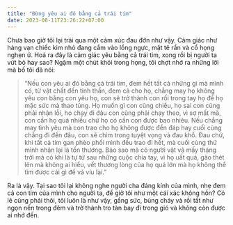 ```yaml
---
title: "Đừng yêu ai đó bằng cả trái tim"
date: 2023-08-11T23:26:22+07:00
---
```


Chưa bao giờ tôi lại trải qua một cảm xúc đau đớn như vậy. Cảm giác như hàng vạn chiếc kim nhỏ đang cắm vào lồng ngực, mặt tê rần và cổ họng nghẹn ứ. Hoá ra đây là cảm giác yêu bằng cả trái tim, xong rồi bị người ta vứt bỏ hay sao? Ngậm một chút khói trong họng, tôi chợt nhớ ra những lời mà bố tôi đã nói:

> “Nếu con yêu ai đó bằng cả trái tim, đem hết tất cả những gì mà mình có, từ vật chất đến tinh thần, đem cả cho họ, chẳng may họ không yêu con bằng con yêu họ, con sẽ trở thành con rối trong tay họ để họ mặc sức mà thao túng. Họ muốn gì con cũng chiều, họ sai con cũng phải nhận lỗi, họ chạy đi đâu con cũng phải chạy theo, vì sợ mất mà, con cần họ quá nhiều chứ họ có cần con được bao nhiêu. Nếu chẳng may tình yêu mà con trao cho họ không được đền đáp hay cuối cùng chẳng đi đến đâu, con sẽ chìm trong tuyệt vọng và đau khổ. Đau chứ, khi tất cả tim gan phèo phổi mình đều trao đi hết, mà cuối cùng thứ mình nhận lại là tổn thương. Bảo sao mà có người vật vã mấy tháng trời mà có khi là tự tử sau những cuộc chia tay, vì họ uất quá, gào thét lên mà không ai hiểu, vết thương lòng của họ quá lớn mà họ không thể tìm được cái gì để vá víu lại.”

Ra là vậy. Tại sao tôi lại không nghe người cha đáng kính của mình, nhẹ đem cả con tim của mình cho người ta, để giờ tôi như một cái xác không hồn? Có lẽ cũng phải thôi, tôi luôn là như vậy, gắng sức, bùng cháy và rồi tắt như ngọn nến trong đêm và trở thành tro tàn bay đi trong gió và không còn được ai nhớ đến.